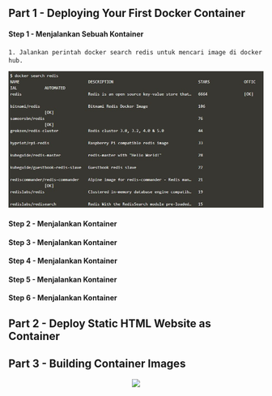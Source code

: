 
## Part 1 - Deploying Your First Docker Container
#### Step 1 - Menjalankan Sebuah Kontainer
	1. Jalankan perintah docker search redis untuk mencari image di docker hub.
![01](part1/ss3.jpg)
#### Step 2 - Menjalankan Kontainer
#### Step 3 - Menjalankan Kontainer
#### Step 4 - Menjalankan Kontainer
#### Step 5 - Menjalankan Kontainer
#### Step 6 - Menjalankan Kontainer

## Part 2 - Deploy Static HTML Website as Container
## Part 3 - Building Container Images

<p align="center">
  <img src="https://gitforwindows.org/img/gwindows_logo.png"/>
</p>

